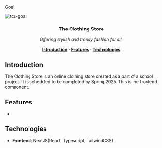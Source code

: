Goal:

![tcs-goal](https://github.com/magnusgbjerke/tcs-frontend/blob/main/tcs-goal.png)

<h3 align="center">The Clothing Store</h3>

<p align="center">
    <i>Offering stylish and trendy fashion for all.</i>
    <br />
<br />
    <a href="#Introduction"><strong>Introduction</strong></a> ·
    <a href="#Features"><strong>Features</strong></a> ·
    <a href="#Technologies"><strong>Technologies</strong></a>
</p>

## Introduction

<!--- Short description --->

The Clothing Store is an online clothing store created as a part of a school project. It is scheduled to be completed by Spring 2025. This is the frontend component.

## Features

-

## Technologies

- **Frontend**: NextJS(React, Typescript, TailwindCSS)
